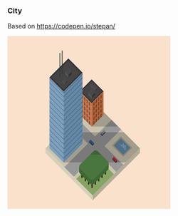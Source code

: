 ### City

Based on https://codepen.io/stepan/

<img src="https://github.com/AlberErre/CSS-animations-experiments/blob/master/city-css.png">
